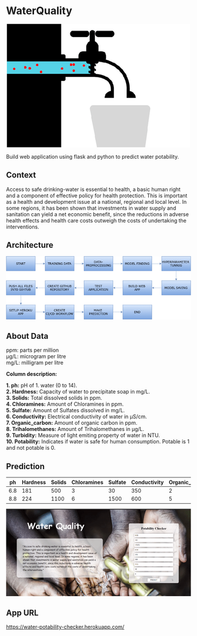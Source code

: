 # WaterQuality
<p align="center">
<img src="https://github.com/Tejas2512/WaterQuality/blob/fcdede47d58522842b24728bffc17f10c3dbb764/images/water.gif" >
</p>

Build web application using flask and python to predict water potability.

## Context
Access to safe drinking-water is essential to health, a basic human right and a component of effective policy for health protection. This is important as a health and development issue at a national, regional and local level. In some regions, it has been shown that investments in water supply and sanitation can yield a net economic benefit, since the reductions in adverse health effects and health care costs outweigh the costs of undertaking the interventions.

## Architecture
<p align="center">
<img src="https://github.com/Tejas2512/WaterQuality/blob/6785bcefb50cee80ccdb67f347772735dd63846c/images/flowchart.png">
</p>

## About Data

ppm: parts per million\
μg/L: microgram per litre\
mg/L: milligram per litre

**Column description:**

**1. ph:** pH of 1. water (0 to 14).\
**2. Hardness:** Capacity of water to precipitate soap in mg/L.\
**3. Solids:** Total dissolved solids in ppm.\
**4. Chloramines:** Amount of Chloramines in ppm.\
**5. Sulfate:** Amount of Sulfates dissolved in mg/L.\
**6. Conductivity:** Electrical conductivity of water in μS/cm.\
**7. Organic_carbon:** Amount of organic carbon in ppm.\
**8. Trihalomethanes:** Amount of Trihalomethanes in μg/L.\
**9. Turbidity:** Measure of light emiting property of water in NTU.\
**10. Potability:** Indicates if water is safe for human consumption. Potable is 1 and not potable is 0.


## Prediction

  ph | Hardness | Solids | Chloramines | Sulfate | Conductivity | Organic_carbon | Trihalomethanes | Turbidity | Potability
 --- | --- | --- |--- |--- |--- |--- |--- |--- |---
 6.8 | 181 | 500 | 3 | 30 | 350 | 2 | 70 | 4 | 1
  8.8 | 224 | 1100 | 6 | 1500 | 600 | 5 | 90 | 6 | 0


<p align="center">
<img src="https://github.com/Tejas2512/WaterQuality/blob/51fd9bc6f0dda161d4ea6e4a88857a5d8d3880fa/images/water-quality.gif" >
</p>

## App URL
https://water-potability-checker.herokuapp.com/
